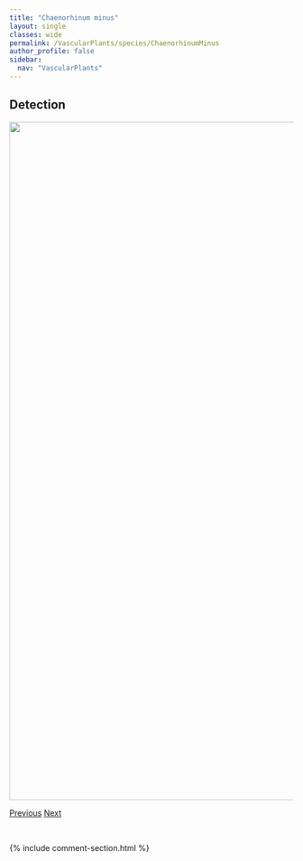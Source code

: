 ```yaml
---
title: "Chaenorhinum minus"
layout: single
classes: wide
permalink: /VascularPlants/species/ChaenorhinumMinus
author_profile: false
sidebar:
  nav: "VascularPlants"
---
```


<h2>Detection</h2>

<a href="https://drive.google.com/uc?export=view&id=14qWqrYCAWDRNOn-mMQgakha-ggvQB4JT">
<img src="https://drive.google.com/uc?export=view&id=14qWqrYCAWDRNOn-mMQgakha-ggvQB4JT" height = "1200" width = "800">
</a>


<a href="/DevelopmentWebsite/VascularPlants/species/CeratophyllumDemersum" class="pagination--pager" title="Ceratophyllum demersum">Previous</a> <a href="/DevelopmentWebsite/VascularPlants/species/ChamaedaphneCalyculata" class="pagination--pager" title="Leatherleaf">Next</a>

<p>&nbsp;</p>

{% include comment-section.html %}
